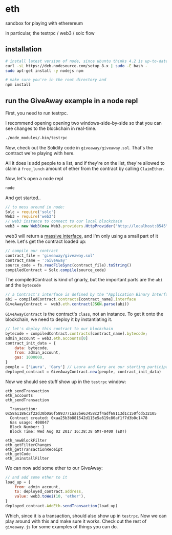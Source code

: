 # eth

sandbox for playing with etherereum

in particular, the testrpc / web3 / solc flow

## installation

```bash
# install latest version of node, since ubuntu thinks 4.2 is up-to-date
curl -sL https://deb.nodesource.com/setup_8.x | sudo -E bash -
sudo apt-get install -y nodejs npm

# make sure you're in the root directory and
npm install
```

## run the GiveAway example in a node repl

First, you need to run testrpc. 

I recommend opening opening two windows-side-by-side so that you can see changes to the blockchain in real-time.
```bash
./node_modules/.bin/testrpc
```

Now, check out the Solidity code in `giveaway/giveaway.sol`. That's the contract we're playing with here.

All it does is add people to a list, and if they're on the list, they're allowed to claim a `free_lunch` amount of ether from the contract by calling `ClaimEther`.

Now, let's open a node repl
```bash
node
```

And get started..
```javascript
// to mess around in node:
Solc = require('solc')
Web3 = require('web3')
// web3 instance to connect to our local blockchain
web3 = new Web3(new Web3.providers.HttpProvider("http://localhost:8545"));
```

web3 will return a [massive interface](https://github.com/ethereum/wiki/wiki/JavaScript-API), and I'm only using a small part of it here. Let's get the contract loaded up:

```javascript
// compile our contract
contract_file = 'giveaway/giveaway.sol'
contract_name = ':GiveAway'
source_code = fs.readFileSync(contract_file).toString()
compiledContract = Solc.compile(source_code)
```

The compiledContract is kind of gnarly, but the important parts are the `abi` and the `bytecode`

```javascript
// a Contract's interface is defined by the "Application Binary Interface"
abi = compiledContract.contracts[contract_name].interface
GiveAwayContract =  web3.eth.contract(JSON.parse(abi))
```

`GiveAwayContract` is the contract's `class`, not an instance. To get it onto the blockchain, we need to deploy it by instantiating it.

```javascript
// let's deploy this contract to our blockchain
bytecode = compiledContract.contracts[contract_name].bytecode;
admin_account = web3.eth.accounts[0]
contract_init_data = {
    data: bytecode,
    from: admin_account,
    gas: 1000000,
}
people = ['Laura', 'Gary'] // Laura and Gary are our starting participants
deployed_contract = GiveAwayContract.new(people, contract_init_data)
```

Now we should see stuff show up in the `testrpc` window:

```
eth_sendTransaction
eth_accounts
eth_sendTransaction

  Transaction: 0x58a1186c2f22d30b0a6f5893771aa2be63458c2f4adf68113d1c150fcd532105
  Contract created: 0xaa25b3b881542d115e5a619c80af1f7d3b0c1478
  Gas usage: 408047
  Block Number: 1
  Block Time: Wed Aug 02 2017 16:38:38 GMT-0400 (EDT)

eth_newBlockFilter
eth_getFilterChanges
eth_getTransactionReceipt
eth_getCode
eth_uninstallFilter
```

We can now add some ether to our GiveAway:

```javascript
// and add some ether to it
load_up = {
    from: admin_account, 
    to: deployed_contract.address, 
    value: web3.toWei(10, 'ether'),
}
deployed_contract.AddEth.sendTransaction(load_up)
```

Which, since it is a transaction, should also show up in `testrpc`. Now we can play around with this and make sure it works. Check out the rest of `giveaway.js` for some examples of things you can do.

